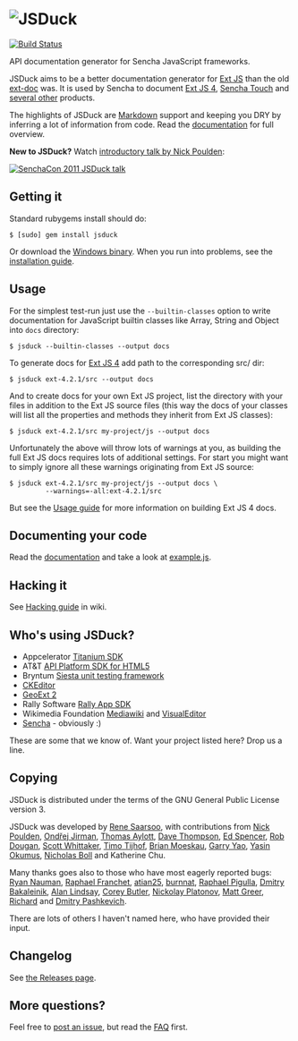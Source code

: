 ![JSDuck](https://raw.github.com/senchalabs/jsduck/master/opt/jsduck-logo-dark.png)
===================================================================================

[![Build Status](https://travis-ci.org/senchalabs/jsduck.png)](https://travis-ci.org/senchalabs/jsduck)

API documentation generator for Sencha JavaScript frameworks.

JSDuck aims to be a better documentation generator for [Ext JS][] than
the old [ext-doc][] was. It is used by Sencha to document [Ext JS
4][ext4-docs], [Sencha Touch][touch2-docs] and [several other][other-docs]
products.

The highlights of JSDuck are [Markdown][] support and keeping you DRY
by inferring a lot of information from code.  Read the
[documentation][] for full overview.

**New to JSDuck?** Watch [introductory talk by Nick Poulden][video]:

[<img src="http://b.vimeocdn.com/ts/227/178/227178682_200.jpg" alt="SenchaCon 2011 JSDuck talk" />][video]

[Ext JS]: http://www.sencha.com/products/js/
[ext-doc]: http://code.google.com/p/ext-doc/
[Markdown]: http://daringfireball.net/projects/markdown/
[ext4-docs]: http://docs.sencha.com/extjs/
[touch2-docs]: http://docs.sencha.com/touch/
[other-docs]: http://docs.sencha.com/
[documentation]: https://github.com/senchalabs/jsduck/wiki
[video]: http://vimeo.com/33465319

Getting it
----------

Standard rubygems install should do:

    $ [sudo] gem install jsduck

Or download the [Windows binary][winbin]. When you run into problems,
see the [installation guide][].

[winbin]: https://github.com/senchalabs/jsduck/releases
[installation guide]: https://github.com/senchalabs/jsduck/wiki/Installation

Usage
-----

For the simplest test-run just use the `--builtin-classes` option to
write documentation for JavaScript builtin classes like Array, String
and Object into `docs` directory:

    $ jsduck --builtin-classes --output docs

To generate docs for [Ext JS 4][] add path to the corresponding src/ dir:

    $ jsduck ext-4.2.1/src --output docs

And to create docs for your own Ext JS project, list the directory
with your files in addition to the Ext JS source files (this way the
docs of your classes will list all the properties and methods they
inherit from Ext JS classes):

    $ jsduck ext-4.2.1/src my-project/js --output docs

Unfortunately the above will throw lots of warnings at you, as
building the full Ext JS docs requires lots of additional settings.
For start you might want to simply ignore all these warnings
originating from Ext JS source:

    $ jsduck ext-4.2.1/src my-project/js --output docs \
             --warnings=-all:ext-4.2.1/src

But see the [Usage guide][] for more information on building Ext JS 4
docs.

[Ext JS 4]: http://www.sencha.com/products/extjs/
[Usage guide]: https://github.com/senchalabs/jsduck/wiki/Usage


Documenting your code
---------------------

Read the [documentation][] and take a look at [example.js][example].

[example]: https://github.com/senchalabs/jsduck/blob/master/opt/example.js


Hacking it
----------

See [Hacking guide](https://github.com/senchalabs/jsduck/wiki/Hacking) in wiki.


Who's using JSDuck?
-------------------

- Appcelerator [Titanium SDK](http://docs.appcelerator.com/titanium/2.0/index.html)
- AT&T [API Platform SDK for HTML5](https://code-api-att.com/SenchaSdk20Drop23Docs/)
- Bryntum [Siesta unit testing framework](http://www.bryntum.com/products/siesta/docs/)
- [CKEditor](http://docs.ckeditor.com)
- [GeoExt 2](https://github.com/geoext/geoext2)
- Rally Software [Rally App SDK](https://prod.help.rallydev.com/apps/2.0rc1/doc/)
- Wikimedia Foundation [Mediawiki](https://doc.wikimedia.org/mediawiki-core/master/js/)
  and [VisualEditor](https://doc.wikimedia.org/VisualEditor/master/)
- [Sencha](http://docs.sencha.com) - obviously :)

These are some that we know of. Want your project listed here? Drop us a line.


Copying
-------

JSDuck is distributed under the terms of the GNU General Public
License version 3.

JSDuck was developed by [Rene Saarsoo](http://triin.net),
with contributions from
[Nick Poulden](https://github.com/nick),
[Ondřej Jirman](https://github.com/megous),
[Thomas Aylott](https://github.com/subtleGradient),
[Dave Thompson](https://github.com/limscoder),
[Ed Spencer](https://github.com/edspencer),
[Rob Dougan](https://github.com/rdougan),
[Scott Whittaker](https://github.com/scottrobertwhittaker),
[Timo Tijhof](https://github.com/Krinkle),
[Brian Moeskau](https://github.com/bmoeskau),
[Garry Yao](https://github.com/garryyao),
[Yasin Okumus](https://github.com/lacivert),
[Nicholas Boll](https://github.com/NicholasBoll) and
Katherine Chu.

Many thanks goes also to those who have most eagerly reported bugs:
[Ryan Nauman](https://github.com/ryan-nauman),
[Raphael Franchet](https://github.com/raphdulaf),
[atian25](https://github.com/atian25),
[burnnat](https://github.com/burnnat),
[Raphael Pigulla](https://github.com/pigulla),
[Dmitry Bakaleinik](https://github.com/demongloom),
[Alan Lindsay](https://github.com/alindsay55661),
[Corey Butler](https://github.com/coreybutler),
[Nickolay Platonov](https://github.com/SamuraiJack),
[Matt Greer](https://github.com/city41),
[Richard](https://github.com/ritcoder) and
[Dmitry Pashkevich](https://github.com/dpashkevich).

There are lots of others I haven't named here, who have provided their
input.


Changelog
---------

See [the Releases page](https://github.com/senchalabs/jsduck/Releases).


More questions?
---------------

Feel free to [post an issue][issues], but read the [FAQ][] first.

[issues]: https://github.com/senchalabs/jsduck/issues
[FAQ]: https://github.com/senchalabs/jsduck/wiki/FAQ
